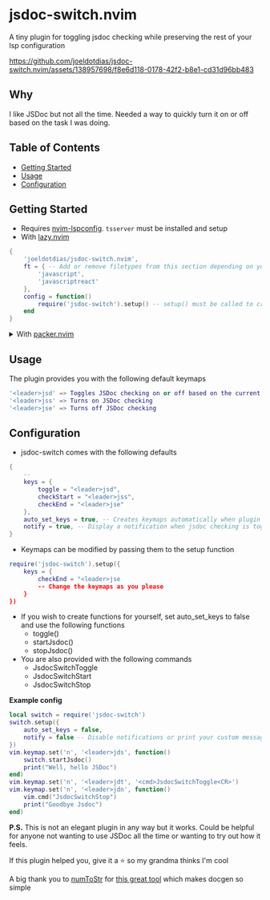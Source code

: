 # jsdoc-switch.nvim

A tiny plugin for toggling jsdoc checking while preserving the rest of your lsp configuration



https://github.com/joeldotdias/jsdoc-switch.nvim/assets/138957698/f8e6d118-0178-42f2-b8e1-cd31d96bb483



## Why
I like JSDoc but not all the time. Needed a way to quickly turn it on or off based on the task I was doing.

## Table of Contents
- [Getting Started](#getting-started)
- [Usage](#usage)
- [Configuration](#configuration)

## Getting Started
- Requires [nvim-lspconfig](https://github.com/neovim/nvim-lspconfig). `tsserver` must be installed and setup
- With [lazy.nvim](https://github.com/folke/lazy.nvim)
```lua
{
    'joeldotdias/jsdoc-switch.nvim',
    ft = { -- Add or remove filetypes from this section depending on your requirements
        'javascript',
        'javascriptreact'
    },
    config = function()
        require('jsdoc-switch').setup() -- setup() must be called to create default keymaps
    end
}
```

<details>
<summary>With <a href="https://github.com/wbthomason/packer.nvim">packer.nvim</a></summary>

```lua
use {
    'joeldotdias/jsdoc-switch.nvim',
    ft = { -- Add or remove filetypes from this section depending on your requirements
        'javascript',
        'javascriptreact'
    },
    config = function()
        require('jsdoc-switch').setup() -- setup() must be called to create default keymaps
    end
}
```
</details>

## Usage
The plugin provides you with the following default keymaps
```lua
'<leader>jsd' => Toggles JSDoc checking on or off based on the current state
'<leader>jss' => Turns on JSDoc checking
'<leader>jse' => Turns off JSDoc checking
```

## Configuration
- jsdoc-switch comes with the following defaults
```lua
{
    --
    keys = {
        toggle = "<leader>jsd",
        checkStart = "<leader>jss",
        checkEnd = "<leader>jse"
    },
    auto_set_keys = true, -- Creates keymaps automatically when plugin is loaded
    notify = true, -- Display a notification when jsdoc checking is toggled
}
```

- Keymaps can be modified by passing them to the setup function
```lua
require('jsdoc-switch').setup({
    keys = {
        checkEnd = "<leader>jse
        -- Change the keymaps as you please
    }
})
```

- If you wish to create functions for yourself, set auto_set_keys to false and use the following functions
    - toggle()
    - startJsdoc()
    - stopJsdoc()
- You are also provided with the following commands
    - JsdocSwitchToggle
    - JsdocSwitchStart
    - JsdocSwitchStop

**Example config**
```lua
local switch = require('jsdoc-switch')
switch.setup({
    auto_set_keys = false,
    notify = false -- Disable notifications or print your custom messages
})
vim.keymap.set('n', '<leader>jds', function()
    switch.startJsdoc()
    print("Well, hello JSDoc")
end)
vim.keymap.set('n', '<leader>jdt', '<cmd>JsdocSwitchToggle<CR>')
vim.keymap.set('n', '<leader>jdn', function()
    vim.cmd("JsdocSwitchStop")
    print("Goodbye Jsdoc")
end)
```

**P.S.** This is not an elegant plugin in any way but it works. Could be helpful for anyone not wanting to use JSDoc all the time or wanting to try out how it feels.

If this plugin helped you, give it a ⭐ so my grandma thinks I'm cool

A big thank you to [numToStr](https://github.com/numToStr) for [this great tool](https://github.com/numToStr/lemmy-help) which makes docgen so simple
